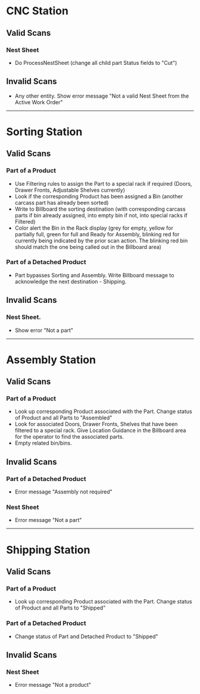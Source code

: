 # CNC Station
## Valid Scans
### Nest Sheet
- Do ProcessNestSheet (change all child part Status fields to "Cut")
## Invalid Scans
- Any other entity. Show error message "Not a valid Nest Sheet from the Active Work Order"

---

# Sorting Station
## Valid Scans
### Part of a Product
- Use Filtering rules to assign the Part to a special rack if required (Doors, Drawer Fronts, Adjustable Shelves currently)
- Look if the corresponding Product has been assigned a Bin (another carcass part has already been sorted)
- Write to Billboard the sorting destination (with corresponding carcass parts if bin already assigned, into empty bin if not, into special  racks if Filtered)
- Color alert the Bin in the Rack display (grey for empty, yellow for partially full, green for full and Ready for Assembly, blinking red for currently being indicated by the prior scan action. The blinking red bin should match the one being called out in the Billboard area)
### Part of a Detached Product
- Part bypasses Sorting and Assembly. Write Billboard message to acknowledge the next destination - Shipping.
## Invalid Scans
### Nest Sheet. 
- Show error "Not a part"

---

# Assembly Station
## Valid Scans
### Part of a Product
- Look up corresponding Product associated with the Part. Change status of Product and all Parts to "Assembled"
- Look for associated Doors, Drawer Fronts, Shelves that have been filtered to a special rack. Give Location Guidance in the Billboard area for the operator to find the associated parts.
- Empty related bin/bins.
## Invalid Scans
### Part of a Detached Product
- Error message "Assembly not required"
### Nest Sheet
- Error message "Not a part"

---

# Shipping Station
## Valid Scans
### Part of a Product
- Look up corresponding Product associated with the Part. Change status of Product and all Parts to "Shipped"
### Part of a Detached Product
- Change status of Part and Detached Product to "Shipped"
## Invalid Scans
### Nest Sheet
- Error message "Not a product"
